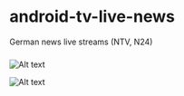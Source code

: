 # android-tv-live-news
German news live streams (NTV, N24)

###
![Alt text](https://github.com/vlewin/android-tv-live-news/blob/master/screenshots/Main.png?raw=true "Optional Title")


![Alt text](https://github.com/vlewin/android-tv-live-news/blob/master/screenshots/Details.png?raw=true "Optional Title")
